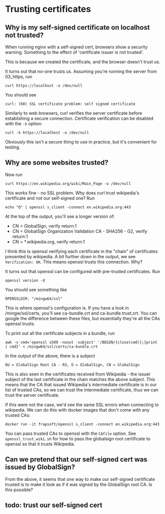 # Trusting certificates

## Why is my self-signed certificate on localhost not trusted?

When running nginx with a self-signed cert, browsers show a security warning.
Something to the effect of 'certificate issuer is not trusted'.

This is because we created the certificate, and the browser doesn't trust us.

It turns out that no-one trusts us. Assuming you're running the server from
03_https, run

`curl https://localhost -o /dev/null`

You should see

`curl: (60) SSL certificate problem: self signed certificate`

Similarly to web browsers, curl verifies the server certificate before 
establishing a secure connection. Certificate verification can be disabled 
with the `-k` option:

`curl -k https://localhost -o /dev/null`

Obviously this isn't a secure thing to use in practice, but it's convenient
for testing.

## Why are some websites trusted?

Now run

`curl https://en.wikipedia.org/wiki/Main_Page -o /dev/null`

This works fine - no SSL problem. Why does curl trust wikipedia's
certificate and not our self-signed one? Run

`echo "Q" | openssl s_client -connect en.wikipedia.org:443`

At the top of the output, you'll see a longer version of:

- CN = GlobalSign, verify return:1
- CN = GlobalSign Organization Validation CA - SHA256 - G2, verify return:1
- CN = *.wikipedia.org, verify return:1

I think this is openssl verifying each certificate in the "chain" of 
certificates presented by wikipedia. A bit further down in the output,
we see `Verification: OK`. This means openssl trusts this connection.
Why?

It turns out that openssl can be configured with pre-trusted certificates.
Run

`openssl version -d`

You should see something like 

`OPENSSLDIR: "/mingw64/ssl"`

This is where openssl's configuration is. If you have a look in
/mingw/ssl/certs, you'll see ca-bundle.crt and ca-bundle.trust.crt. You
can google the difference between these files, but essentially they're
all the CAs openssl trusts.

To print out all the certificate subjects in a bundle, run

`awk -v cmd='openssl x509 -noout -subject' '/BEGIN/{close(cmd)};{print | cmd}' < /mingw64/ssl/certs/ca-bundle.crt`

In the output of the above, there is a subject

`OU = GlobalSign Root CA - R3, O = GlobalSign, CN = GlobalSign`

This is also seen in the certificates received from Wikipedia -
the issuer subject of the last certificate in the chain matches
the above subject. This means that the CA that issued Wikipedia's
intermediate certificate is in our list of trusted CAs, so we
can trust the intermediate certificate, thus we can trust the
server certificate.

If this were not the case, we'd see the same SSL errors when
connecting to wikipedia. We can do this with docker images that
don't come with any trusted CAs:

`docker run -it frapsoft/openssl s_client -connect en.wikipedia.org:443`

You can pass trusted CAs to openssl with the `CAfile` option. See
`openssl_trust_wiki.sh` for how to pass the globalsign root certificate
to openssl so that it trusts Wikipedia.

## Can we pretend that our self-signed cert was issued by GlobalSign?

From the above, it seems that one way to make our self-signed certificate
trusted is to make it look as if it was signed by the GlobalSign root CA.
Is this possible?

## todo: trust our self-signed cert